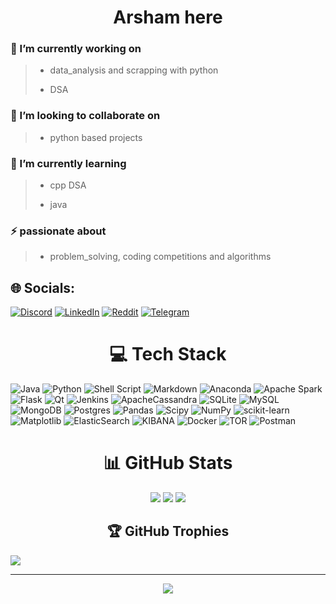 <!--Thu Mar 21 11:04:44 2024-->

<h1 align="center">Arsham here</h1>

<h3>🔭 I’m currently working on</h3>

> - data_analysis and scrapping with python
>
> - DSA

<h3>👯 I’m looking to collaborate on</h3>

> - python based projects

<h3>🌱 I’m currently learning</h3>

> - cpp DSA
>
> - java

<h3>⚡ passionate about</h3>

> - problem_solving, coding competitions and algorithms

## 🌐 Socials:

[![Discord](https://img.shields.io/badge/Discord-%237289DA.svg?logo=discord&logoColor=white)](https://discord.gg/https://discord.com/invite/gUTwaJpD) [![LinkedIn](https://img.shields.io/badge/LinkedIn-%230077B5.svg?logo=linkedin&logoColor=white)](https://linkedin.com/in/https://www.linkedin.com/in/arsham-mahdiun-9a131a24b) [![Reddit](https://img.shields.io/badge/Reddit-%23FF4500.svg?logo=Reddit&logoColor=white)](https://reddit.com/user/Flu-iid)
[![Telegram](https://img.shields.io/badge/Telegram-2CA5E0?style=flat-squeare&logo=telegram&logoColor=white)](https://t.me/Arshamm1997)

<h1 align="center">💻 Tech Stack</h1>

![Java](https://img.shields.io/badge/java-%23ED8B00.svg?style=for-the-badge&logo=openjdk&logoColor=white) ![Python](https://img.shields.io/badge/python-3670A0?style=for-the-badge&logo=python&logoColor=ffdd54) ![Shell Script](https://img.shields.io/badge/shell_script-%23121011.svg?style=for-the-badge&logo=gnu-bash&logoColor=white) ![Markdown](https://img.shields.io/badge/markdown-%23000000.svg?style=for-the-badge&logo=markdown&logoColor=white) ![Anaconda](https://img.shields.io/badge/Anaconda-%2344A833.svg?style=for-the-badge&logo=anaconda&logoColor=white) ![Apache Spark](https://img.shields.io/badge/Apache%20Spark-FDEE21?style=for-the-badge&logo=apachespark&logoColor=black) ![Flask](https://img.shields.io/badge/flask-%23000.svg?style=for-the-badge&logo=flask&logoColor=white) ![Qt](https://img.shields.io/badge/Qt-%23217346.svg?style=for-the-badge&logo=Qt&logoColor=white) ![Jenkins](https://img.shields.io/badge/jenkins-%232C5263.svg?style=for-the-badge&logo=jenkins&logoColor=white) ![ApacheCassandra](https://img.shields.io/badge/cassandra-%231287B1.svg?style=for-the-badge&logo=apache-cassandra&logoColor=white) ![SQLite](https://img.shields.io/badge/sqlite-%2307405e.svg?style=for-the-badge&logo=sqlite&logoColor=white) ![MySQL](https://img.shields.io/badge/mysql-%2300000f.svg?style=for-the-badge&logo=mysql&logoColor=white) ![MongoDB](https://img.shields.io/badge/MongoDB-%234ea94b.svg?style=for-the-badge&logo=mongodb&logoColor=white) ![Postgres](https://img.shields.io/badge/postgres-%23316192.svg?style=for-the-badge&logo=postgresql&logoColor=white) ![Pandas](https://img.shields.io/badge/pandas-%23150458.svg?style=for-the-badge&logo=pandas&logoColor=white) ![Scipy](https://img.shields.io/badge/SciPy-%230C55A5.svg?style=for-the-badge&logo=scipy&logoColor=%white) ![NumPy](https://img.shields.io/badge/numpy-%23013243.svg?style=for-the-badge&logo=numpy&logoColor=white) ![scikit-learn](https://img.shields.io/badge/scikit--learn-%23F7931E.svg?style=for-the-badge&logo=scikit-learn&logoColor=white) ![Matplotlib](https://img.shields.io/badge/Matplotlib-%23ffffff.svg?style=for-the-badge&logo=Matplotlib&logoColor=black) ![ElasticSearch](https://img.shields.io/badge/-ElasticSearch-005571?style=for-the-badge&logo=elasticsearch) ![KIBANA](https://img.shields.io/badge/kibana-005571.svg?style=for-the-badge&logo=kibana&logoColor=white&color=%23005571) ![Docker](https://img.shields.io/badge/docker-%230db7ed.svg?style=for-the-badge&logo=docker&logoColor=white) ![TOR](https://img.shields.io/badge/tor-%237E4798.svg?style=for-the-badge&logo=tor-project&logoColor=white) ![Postman](https://img.shields.io/badge/Postman-FF6C37?style=for-the-badge&logo=postman&logoColor=white)

<div align="center"><h1>📊 GitHub Stats</h1>

![](https://github-readme-stats.vercel.app/api?username=flu-iid&theme=react&hide_border=false&include_all_commits=true&count_private=true)
![](https://github-readme-streak-stats.herokuapp.com/?user=flu-iid&theme=react&hide_border=false)
![](https://github-readme-stats.vercel.app/api/top-langs/?username=flu-iid&theme=react&hide_border=false&include_all_commits=true&count_private=true&layout=compact)

</div>

<h2 align="center">🏆 GitHub Trophies</h2>

![](https://github-profile-trophy.vercel.app/?username=flu-iid&theme=darkhub&no-frame=true&no-bg=false&margin-w=4)

<!-- ### 🔝 Top Contributed Repo

<div align="center">
<img src="https://github-contributor-stats.vercel.app/api?username=flu-iid&limit=5&theme=dark&combine_all_yearly_contributions=true">
</div> -->

---

<div align="center"><img src="https://visitcount.itsvg.in/api?id=flu-iid&icon=3&color=12"></div>
